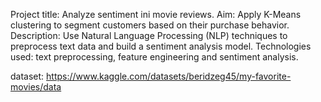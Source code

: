 Project title: Analyze sentiment ini movie reviews.
Aim: Apply K-Means clustering to segment customers based on their purchase behavior.
Description: Use Natural Language Processing (NLP) techniques to preprocess text data and build a sentiment analysis model.
Technologies used: text preprocessing, feature engineering and sentiment analysis.


dataset: https://www.kaggle.com/datasets/beridzeg45/my-favorite-movies/data
